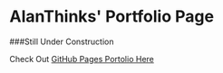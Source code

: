# AlanThinks' Portfolio Page

###Still Under Construction

Check Out [GitHub Pages Portolio Here](https://alanthinks.github.io)
